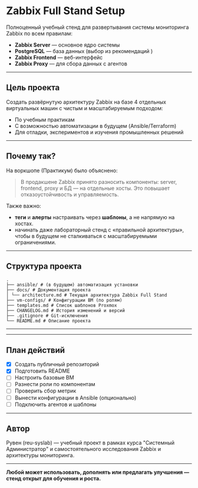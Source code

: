 # Zabbix Full Stand Setup

Полноценный учебный стенд для развертывания системы мониторинга Zabbix по всем правилам:

* **Zabbix Server** — основное ядро системы
* **PostgreSQL** — база данных (выбор из рекомендаций )
* **Zabbix Frontend** — веб-интерфейс
* **Zabbix Proxy** — для сбора данных с агентов

---

## Цель проекта

Создать развёрнутую архитектуру Zabbix на базе 4 отдельных виртуальных машин с чистым и масштабируемым подходом:

* По учебным практикам
* С возможностью автоматизации в будущем (Ansible/Terraform)
* Для отладки, экспериментов и изучения промышленных решений

---

## Почему так?

На воркшопе (Практикум) было объяснено:

> В продакшене Zabbix принято разносить компоненты: server, frontend, proxy и БД — на отдельные хосты. Это повышает отказоустойчивость и управляемость.

Также важно:

* **теги** и **алерты** настраивать через **шаблоны**, а не напрямую на хостах.
* начинать даже лабораторный стенд с «правильной архитектуры», чтобы в будущем не сталкиваться с масштабируемыми ограничениями.

---

## Структура проекта

```
.
├── ansible/ # (в будущем) автоматизация установки
├── docs/ # Документация проекта
│ └── architecture.md # Текущая архитектура Zabbix Full Stand
├── vm-configs/ # Конфигурации ВМ (по ролям)
├── templates.md # Список шаблонов Proxmox
├── CHANGELOG.md # История изменений и версий
├── .gitignore # Git-исключения
└── README.md # Описание проекта

```

---


---

##  План действий

- [x] Создать публичный репозиторий
- [x] Подготовить README
- [ ] Настроить базовые ВМ
- [ ] Разнести роли по компонентам
- [ ] Проверить сбор метрик
- [ ] Вынести конфигурации в Ansible (опционально)
- [ ] Подключить агентов и шаблоны

---

##  Автор

Рувен (reu-syslab) — учебный проект в рамках курса "Системный Администратор" и самостоятельного исследования Zabbix и архитектуры мониторинга.

---

**Любой может использовать, дополнять или предлагать улучшения — стенд открыт для обучения и роста.**

